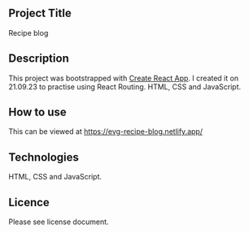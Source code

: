 ## Project Title
Recipe blog
## Description
This project was bootstrapped with [Create React App](https://github.com/facebook/create-react-app). I created it on 21.09.23 to practise using React Routing.
HTML, CSS and JavaScript.
## How to use
This can be viewed at https://evg-recipe-blog.netlify.app/ 
## Technologies
HTML, CSS and JavaScript.
## Licence
Please see license document.



